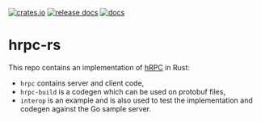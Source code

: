 [![crates.io](https://img.shields.io/crates/v/hrpc)](https://crates.io/crates/hrpc) [![release docs](https://img.shields.io/docsrs/hrpc)](https://docs.rs/hrpc) [![docs](https://img.shields.io/badge/docs-master-blue)](https://harmonyapp.io/hrpc-rs)

# hrpc-rs

This repo contains an implementation of [hRPC](https://github.com/harmony-development/hrpc) in Rust:
- `hrpc` contains server and client code,
- `hrpc-build` is a codegen which can be used on protobuf files,
- `interop` is an example and is also used to test the implementation and codegen against the Go sample server.